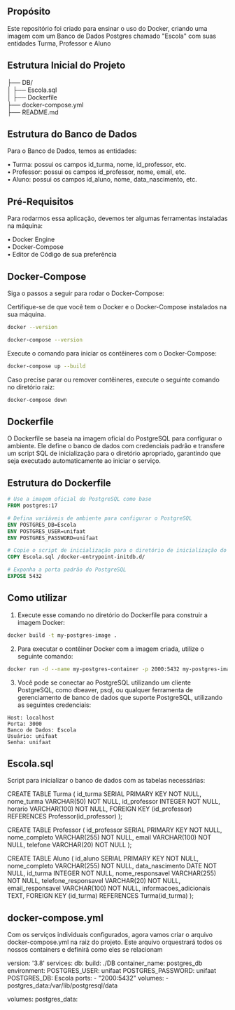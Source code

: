 ## Propósito

Este repositório foi criado para ensinar o uso do Docker, criando uma imagem com um Banco de Dados Postgres chamado "Escola" com suas entidades Turma, Professor e Aluno

## Estrutura Inicial do Projeto

├── DB/ <!-- Contem os arquivos docker para subir o Banco Escola --><br>
│ ├── Escola.sql <!-- SQL utilizado para criar o Banco e as tabelas utilizadas no projeto --><br> 
│ ├── Dockerfile <!-- arquivo docker para inicializar o postgre --><br>
├── docker-compose.yml <!-- define a configuração para o serviço db --><br>
├── README.md <!-- Arquivo com instruções gerais --><br>

## Estrutura do Banco de Dados

Para o Banco de Dados, temos as entidades:

• Turma: possui os campos id_turma, nome, id_professor, etc. <br>
• Professor: possui os campos id_professor, nome, email, etc. <br>
• Aluno: possui os campos id_aluno, nome, data_nascimento, etc. <br>

## Pré-Requisitos

Para rodarmos essa aplicação, devemos ter algumas ferramentas instaladas na máquina:

• Docker Engine <br>
• Docker-Compose <br>
• Editor de Código de sua preferência <br>

## Docker-Compose

Siga o passos a seguir para rodar o Docker-Compose:

Certifique-se de que você tem o Docker e o Docker-Compose instalados na sua máquina.
```sh
docker --version
``` 
```sh
docker-compose --version
```

Execute o comando para iniciar os contêineres com o Docker-Compose:
```sh
docker-compose up --build
```

Caso precise parar ou remover contêineres, execute o seguinte comando no diretório raiz:
```sh
docker-compose down
```

## Dockerfile

O Dockerfile se baseia na imagem oficial do PostgreSQL para configurar o ambiente. Ele define o banco de dados com credenciais padrão e transfere um script SQL de inicialização para o diretório apropriado, garantindo que seja executado automaticamente ao iniciar o serviço.

## Estrutura do Dockerfile

```dockerfile
# Use a imagem oficial do PostgreSQL como base
FROM postgres:17

# Defina variáveis de ambiente para configurar o PostgreSQL
ENV POSTGRES_DB=Escola
ENV POSTGRES_USER=unifaat
ENV POSTGRES_PASSWORD=unifaat

# Copie o script de inicialização para o diretório de inicialização do PostgreSQL
COPY Escola.sql /docker-entrypoint-initdb.d/

# Exponha a porta padrão do PostgreSQL
EXPOSE 5432
```

## Como utilizar

1. Execute esse comando no diretório do Dockerfile para construir a imagem Docker:
```bash
docker build -t my-postgres-image .
```

2. Para executar o contêiner Docker com a imagem criada, utilize o seguinte comando:
```bash 
docker run -d --name my-postgres-container -p 2000:5432 my-postgres-image
```

3. Você pode se conectar ao PostgreSQL utilizando um cliente PostgreSQL, como dbeaver, psql, ou qualquer ferramenta de gerenciamento de banco de dados que suporte PostgreSQL, utilizando as seguintes credenciais:
```
Host: localhost
Porta: 3000
Banco de Dados: Escola
Usuário: unifaat
Senha: unifaat
```

## Escola.sql

Script para inicializar o banco de dados com as tabelas necessárias:

<!-- Criação da tabela de Turma -->
CREATE TABLE Turma (
    id_turma SERIAL PRIMARY KEY NOT NULL,
    nome_turma VARCHAR(50) NOT NULL,
    id_professor INTEGER NOT NULL,
    horario VARCHAR(100) NOT NULL,
    FOREIGN KEY (id_professor) REFERENCES Professor(id_professor) <!--id_professor é chave estrangeira em Turma referenciando id_professor em Professor -->
);

<!-- Criação da tabela de Professor -->
CREATE TABLE Professor (
    id_professor SERIAL PRIMARY KEY NOT NULL,
    nome_completo VARCHAR(255) NOT NULL,
    email VARCHAR(100) NOT NULL,
    telefone VARCHAR(20) NOT NULL
);

<!-- Criação da tabela de Aluno -->
CREATE TABLE Aluno (
    id_aluno SERIAL PRIMARY KEY NOT NULL,
    nome_completo VARCHAR(255) NOT NULL,
    data_nascimento DATE NOT NULL,
    id_turma INTEGER NOT NULL,
    nome_responsavel VARCHAR(255) NOT NULL,
    telefone_responsavel VARCHAR(20) NOT NULL,
    email_responsavel VARCHAR(100) NOT NULL,
    informacoes_adicionais TEXT,
    FOREIGN KEY (id_turma) REFERENCES Turma(id_turma) <!--id_turma é chave estrangeira em Aluno referenciando id_turma em Turma -->
);

## docker-compose.yml

Com os serviços individuais configurados, agora vamos criar o arquivo docker-compose.yml na raiz do projeto.
Este arquivo orquestrará todos os nossos containers e definirá como eles se relacionam

version: '3.8'
services:
  db:
    build: ./DB
    container_name: postgres_db
    environment:
      POSTGRES_USER: unifaat
      POSTGRES_PASSWORD: unifaat
      POSTGRES_DB: Escola
    ports:
      - "2000:5432"
    volumes:
      - postgres_data:/var/lib/postgresql/data

volumes:
  postgres_data:


